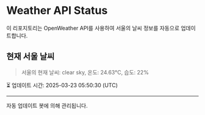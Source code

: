 
# Weather API Status

이 리포지토리는 OpenWeather API를 사용하여 서울의 날씨 정보를 자동으로 업데이트합니다.

## 현재 서울 날씨
> 서울의 현재 날씨: clear sky, 온도: 24.63°C, 습도: 22%

⏳ 업데이트 시간: 2025-03-23 05:50:30 (UTC)

---
자동 업데이트 봇에 의해 관리됩니다.
